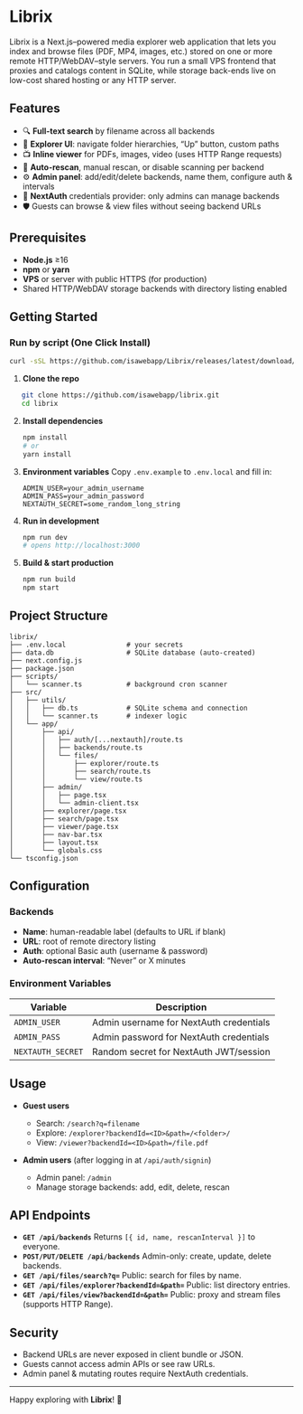 # Librix

Librix is a Next.js–powered media explorer web application that lets you index and browse files (PDF, MP4, images, etc.) stored on one or more remote HTTP/WebDAV–style servers. You run a small VPS frontend that proxies and catalogs content in SQLite, while storage back-ends live on low-cost shared hosting or any HTTP server.

## Features

- 🔍 **Full-text search** by filename across all backends  
- 📂 **Explorer UI**: navigate folder hierarchies, “Up” button, custom paths  
- 📺 **Inline viewer** for PDFs, images, video (uses HTTP Range requests)  
- 🔄 **Auto-rescan**, manual rescan, or disable scanning per backend  
- ⚙️ **Admin panel**: add/edit/delete backends, name them, configure auth & intervals  
- 🔐 **NextAuth** credentials provider: only admins can manage backends  
- 🛡️ Guests can browse & view files without seeing backend URLs  

## Prerequisites

- **Node.js** ≥16  
- **npm** or **yarn**  
- **VPS** or server with public HTTPS (for production)  
- Shared HTTP/WebDAV storage backends with directory listing enabled  

## Getting Started

### Run by script (One Click Install)

```bash
curl -sSL https://github.com/isawebapp/Librix/releases/latest/download/librix.sh -o librix.sh && chmod +x librix.sh && bash librix.sh
```

1. **Clone the repo**  
```bash
   git clone https://github.com/isawebapp/librix.git
   cd librix
````

2. **Install dependencies**

   ```bash
   npm install
   # or
   yarn install
   ```

3. **Environment variables**
   Copy `.env.example` to `.env.local` and fill in:

   ```
   ADMIN_USER=your_admin_username
   ADMIN_PASS=your_admin_password
   NEXTAUTH_SECRET=some_random_long_string
   ```

4. **Run in development**

   ```bash
   npm run dev
   # opens http://localhost:3000
   ```

5. **Build & start production**

   ```bash
   npm run build
   npm start
   ```

## Project Structure

```
librix/
├── .env.local               # your secrets
├── data.db                  # SQLite database (auto-created)
├── next.config.js
├── package.json
├── scripts/
│   └── scanner.ts           # background cron scanner
├── src/
│   ├── utils/
│   │   ├── db.ts            # SQLite schema and connection
│   │   └── scanner.ts       # indexer logic
│   └── app/
│       ├── api/
│       │   ├── auth/[...nextauth]/route.ts
│       │   ├── backends/route.ts
│       │   └── files/
│       │       ├── explorer/route.ts
│       │       ├── search/route.ts
│       │       └── view/route.ts
│       ├── admin/
│       │   ├── page.tsx
│       │   └── admin-client.tsx
│       ├── explorer/page.tsx
│       ├── search/page.tsx
│       ├── viewer/page.tsx
│       ├── nav-bar.tsx
│       ├── layout.tsx
│       └── globals.css
└── tsconfig.json
```

## Configuration

### Backends

* **Name**: human-readable label (defaults to URL if blank)
* **URL**: root of remote directory listing
* **Auth**: optional Basic auth (username & password)
* **Auto-rescan interval**: “Never” or X minutes

### Environment Variables

| Variable          | Description                             |
| ----------------- | --------------------------------------- |
| `ADMIN_USER`      | Admin username for NextAuth credentials |
| `ADMIN_PASS`      | Admin password for NextAuth credentials |
| `NEXTAUTH_SECRET` | Random secret for NextAuth JWT/session  |

## Usage

* **Guest users**

  * Search: `/search?q=filename`
  * Explore: `/explorer?backendId=<ID>&path=/<folder>/`
  * View: `/viewer?backendId=<ID>&path=/file.pdf`

* **Admin users** (after logging in at `/api/auth/signin`)

  * Admin panel: `/admin`
  * Manage storage backends: add, edit, delete, rescan

## API Endpoints

* **`GET /api/backends`**
  Returns `[{ id, name, rescanInterval }]` to everyone.
* **`POST/PUT/DELETE /api/backends`**
  Admin-only: create, update, delete backends.
* **`GET /api/files/search?q=`**
  Public: search for files by name.
* **`GET /api/files/explorer?backendId=&path=`**
  Public: list directory entries.
* **`GET /api/files/view?backendId=&path=`**
  Public: proxy and stream files (supports HTTP Range).

## Security

* Backend URLs are never exposed in client bundle or JSON.
* Guests cannot access admin APIs or see raw URLs.
* Admin panel & mutating routes require NextAuth credentials.

---

Happy exploring with **Librix**! 🚀
